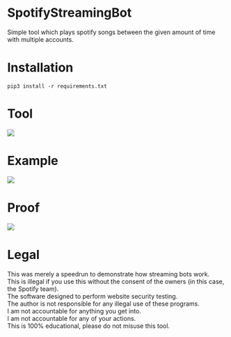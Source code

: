 # SpotifyStreamingBot
 Simple tool which plays spotify songs between the given amount of time with multiple accounts.

# Installation
```
pip3 install -r requirements.txt
``` 
 
# Tool
![](https://i.ibb.co/wgvrnXY/spotify-streaming-tool-v2.png)

# Example
![](https://i.ibb.co/k1wB3f9/spotify-streaming-tool-v2-example.png)

# Proof
![](https://i.ibb.co/PNTWLd3/listening.png)

# Legal
 This was merely a speedrun to demonstrate how streaming bots work.<br/>
 This is illegal if you use this without the consent of the owners (in this case, the Spotify team).<br/>
 The software designed to perform website security testing.<br/>
 The author is not responsible for any illegal use of these programs.<br/>
 I am not accountable for anything you get into.<br/>
 I am not accountable for any of your actions.<br/>
 This is 100% educational, please do not misuse this tool.
 
